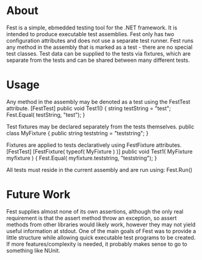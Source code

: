 # About
Fest is a simple, ebmedded testing tool for the .NET framework.
 It is intended to produce executable
test assemblies. Fest only has two configuration attributes and does
not use a separate test runner. Fest runs any method in the assembly that is marked
as a test - there are no special test classes. Test data can be supplied to
the tests via fixtures, which are separate from the tests and can be shared
between many different tests.

# Usage
Any method in the assembly may be denoted as a test using the FestTest attribute.
	[FestTest]
	public void Test1() {
		string testString = "test";
		Fest.Equal<string>( testString, "test");
	}

Test fixtures may be declared separately from the tests themselves.
	public class MyFixture { 
		public string teststring = "teststring";
	}

Fixtures are applied to tests declaratively using FestFixture attributes.
	[FestTest]
	[FestFixture( typeof( MyFixture ) )]
	public void Test1( MyFixture myfixture ) {
		Fest.Equal<string>( myfixture.teststring, "teststring");
	}

All tests must reside in the current assembly and are run using:
	Fest.Run()

# Future Work
Fest supplies almost none of its own assertions, although the only real requirement
is that the assert method throw an exception, so assert methods from other libraries
would likely work, however they may not yield useful information at stdout. One of 
the main goals of Fest was to provide a little structure while allowing quick
executable test programs to be created. If more features/complexity is needed, 
it probably makes sense to go to something like NUnit.